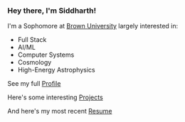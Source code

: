 ### Hey there, I'm Siddharth!

I'm a Sophomore at [Brown University](https://www.brown.edu/) largely interested in:

- Full Stack
- AI/ML
- Computer Systems
- Cosmology
- High-Energy Astrophysics

See my full [Profile](https://www.linkedin.com/in/siddharth-diwan/)

Here's some interesting [Projects](https://github.com/sidwan02/sidwan02/blob/main/Siddharth-Diwan-Project-Links.pdf)

And here's my most recent [Resume](https://github.com/sidwan02/sidwan02/blob/main/Siddharth-Diwan-Resume-8-Dec-21.pdf)

<!--
**sidwan02/sidwan02** is a ✨ _special_ ✨ repository because its `README.md` (this file) appears on your GitHub profile.

Here are some ideas to get you started:

- 🔭 I’m currently working on ...
- 🌱 I’m currently learning ...
- 👯 I’m looking to collaborate on ...
- 🤔 I’m looking for help with ...
- 💬 Ask me about ...
- 📫 How to reach me: ...
- 😄 Pronouns: ...
- ⚡ Fun fact: ...
-->
